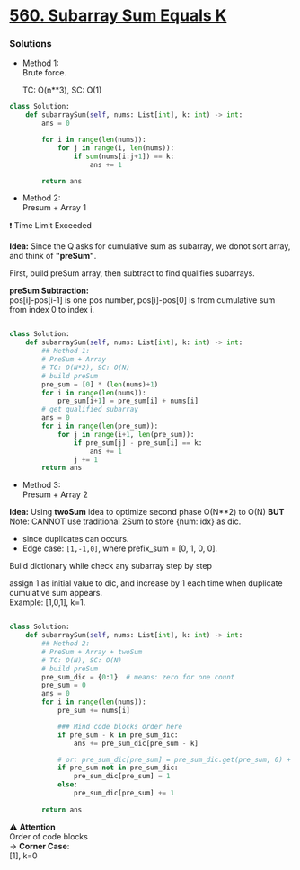 # [560. Subarray Sum Equals K](https://leetcode.com/problems/subarray-sum-equals-k/description/?envType=company&envId=amazon&favoriteSlug=amazon-three-months)


### Solutions
- Method 1:\
  Brute force.

  TC: O(n**3), SC: O(1)

```python
class Solution:
    def subarraySum(self, nums: List[int], k: int) -> int:
        ans = 0

        for i in range(len(nums)):
            for j in range(i, len(nums)):
                if sum(nums[i:j+1]) == k:
                    ans += 1

        return ans
```


- Method 2:\
Presum + Array 1

:exclamation: Time Limit Exceeded

**Idea:** Since the Q asks for cumulative sum as subarray, we donot sort array, and think of **"preSum"**.

First, build preSum array, then subtract to find qualifies subarrays.

**preSum Subtraction:** \
pos[i]-pos[i-1] is one pos number, pos[i]-pos[0] is from cumulative sum from index 0 to index i.

```python

class Solution:
    def subarraySum(self, nums: List[int], k: int) -> int:
        ## Method 1: 
        # PreSum + Array
        # TC: O(N*2), SC: O(N)
        # build preSum
        pre_sum = [0] * (len(nums)+1)
        for i in range(len(nums)):
            pre_sum[i+1] = pre_sum[i] + nums[i]
        # get qualified subarray
        ans = 0
        for i in range(len(pre_sum)):
            for j in range(i+1, len(pre_sum)):
                if pre_sum[j] - pre_sum[i] == k:
                    ans += 1
                j += 1
        return ans

```


- Method 3:\
Presum + Array 2

**Idea:** Using **twoSum** idea to optimize second phase O(N\*\*2) to O(N)
**BUT**\
Note: CANNOT use traditional 2Sum to store {num: idx} as dic. 
- since duplicates can occurs.
- Edge case: `[1,-1,0]`, where prefix_sum = [0, 1, 0, 0].

Build dictionary while check any subarray step by step

assign 1 as initial value to dic, and increase by 1 each time when duplicate cumulative sum appears.\
Example: [1,0,1], k=1.

```python

class Solution:
    def subarraySum(self, nums: List[int], k: int) -> int:
        ## Method 2: 
        # PreSum + Array + twoSum
        # TC: O(N), SC: O(N)
        # build preSum
        pre_sum_dic = {0:1}  # means: zero for one count
        pre_sum = 0
        ans = 0
        for i in range(len(nums)):
            pre_sum += nums[i]

            ### Mind code blocks order here
            if pre_sum - k in pre_sum_dic:
                ans += pre_sum_dic[pre_sum - k]

            # or: pre_sum_dic[pre_sum] = pre_sum_dic.get(pre_sum, 0) + 1
            if pre_sum not in pre_sum_dic:
                pre_sum_dic[pre_sum] = 1
            else:
                pre_sum_dic[pre_sum] += 1
            
        return ans

```

:warning: **Attention**\
Order of code blocks\
-> **Corner Case**:\
[1], k=0
